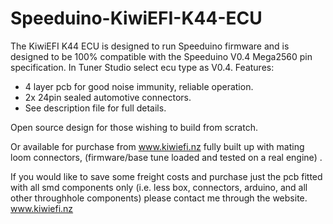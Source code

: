 # Speeduino-KiwiEFI-K44-ECU
The KiwiEFI K44 ECU is designed to run Speeduino firmware and is designed to be 100% compatible with the Speeduino V0.4 Mega2560 pin specification. 
In Tuner Studio select ecu type as V0.4.
  Features:
- 4 layer pcb for good noise immunity, reliable operation.
- 2x 24pin sealed automotive connectors.
- See description file for full details.


Open source design for those wishing to build from scratch.

Or available for purchase from www.kiwiefi.nz fully built up with mating loom connectors, (firmware/base tune loaded and tested on a real engine) . 

If you would like to save some freight costs and purchase just the pcb fitted with all smd components only (i.e. less box, connectors, arduino, and all other throughhole components) please contact me through the website. www.kiwiefi.nz 


